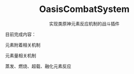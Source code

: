 <div align="center">
<h1>OasisCombatSystem</h1>

实现类原神元素反应机制的战斗插件
</div>

目前完成内容：

元素附着相关机制

元素量相关机制

蒸发、燃烧、超载、融化元素反应
